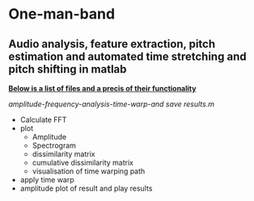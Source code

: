 # One-man-band
## Audio analysis, feature extraction, pitch estimation and automated time stretching and pitch shifting in matlab

<u>**Below is a list of files and a precis of their functionality**</u>

*amplitude-frequency-analysis-time-warp-and save results.m*
- Calculate FFT
- plot
    - Amplitude
    - Spectrogram
    - dissimilarity matrix
    - cumulative dissimilarity matrix
    - visualisation of time warping path
 - apply time warp
 - amplitude plot of result and play results
